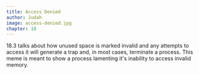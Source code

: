 ```yaml
---
title: Access Denied
author: Judah
image: access-denied.jpg
chapter: 18
---
```

18.3 talks about how unused space is marked invalid and any attempts to access it will generate a trap and, in most cases, terminate a process. This meme is meant to show a process lamenting it's inability to access invalid memory.